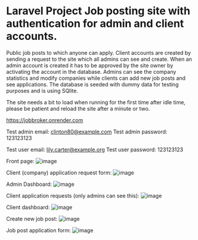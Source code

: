 <h1>Laravel Project Job posting site with authentication for admin and client accounts.</h1>

Public job posts to which anyone can apply. 
Client accounts are created by sending a request to the site which all admins can see and create.
When an admin account is created it has to be approved by the site owner by activating the account in the database.
Admins can see the company statistics and modify companies while clients can add new job posts and see applications.
The database is seeded with dummy data for testing purposes and is using SQlite.

The site needs a bit to load when running for the first time after idle time, please be patient and reload the site
after a minute or two.

https://jobbroker.onrender.com

Test admin email: clinton80@example.com
Test admin password: 123123123

Test user email: lily.carter@example.org
Test user password: 123123123

Front page:
![image](https://user-images.githubusercontent.com/25842618/222903781-ee662b8d-117e-452b-9d1c-894d391a359c.png)

Client (company) application request form:
![image](https://user-images.githubusercontent.com/25842618/222903757-327286ff-9991-474e-bc84-7136ea139060.png)

Admin Dashboard:
![image](https://user-images.githubusercontent.com/25842618/222903812-526d87cf-1560-416f-9511-1a44df41f9b8.png)

Client application requests (only admins can see this):
![image](https://user-images.githubusercontent.com/25842618/222903829-7509947a-f571-43ed-8d54-c0e1c21c5213.png)

Client dashboard:
![image](https://user-images.githubusercontent.com/25842618/222904085-8f635cca-b416-4d14-9765-980c6161de12.png)

Create new job post:
![image](https://user-images.githubusercontent.com/25842618/222904111-2137f163-0185-49ec-a526-b6478839957d.png)

Job post application form:
![image](https://user-images.githubusercontent.com/25842618/222904020-691328c7-d16b-4b58-9bc0-65ef679b5f25.png)

